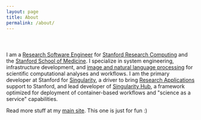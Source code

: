 ```yaml
---
layout: page
title: About
permalink: /about/
---
```


<p style="padding-top:40px">I am a <a href="https://profiles.stanford.edu/vanessa-sochat" target="_blank">Research Software Engineer</a> for <a href="https://srcc.stanford.edu/" target="_blank">Stanford Research Computing</a> and the <a href="http://med.stanford.edu/" target="_blank">Stanford School of Medicine</a>. I specialize in system engineering, infrastructure development, and <a href="http://langlotzlab.stanford.edu" target="_blank">image and natural language processing</a> for scientific computational analyses and workflows. I am the primary developer at Stanford for <a href="https://singularityware.github.io" target="_blank">Singularity</a>, a driver to bring <a href="https://researchapps.github.io/" target="_blank">Research Applications</a> support to Stanford, and lead developer of <a href="http://www.singularity-hub.org" target="_blank">Singularity Hub</a>, a framework optimized for deployment of container-based workflows and "science as a service" capabilities.</p>

Read more stuff at my <a href="https://vsoch.github.io" target="_blank">main site</a>. This one is just for fun :)
